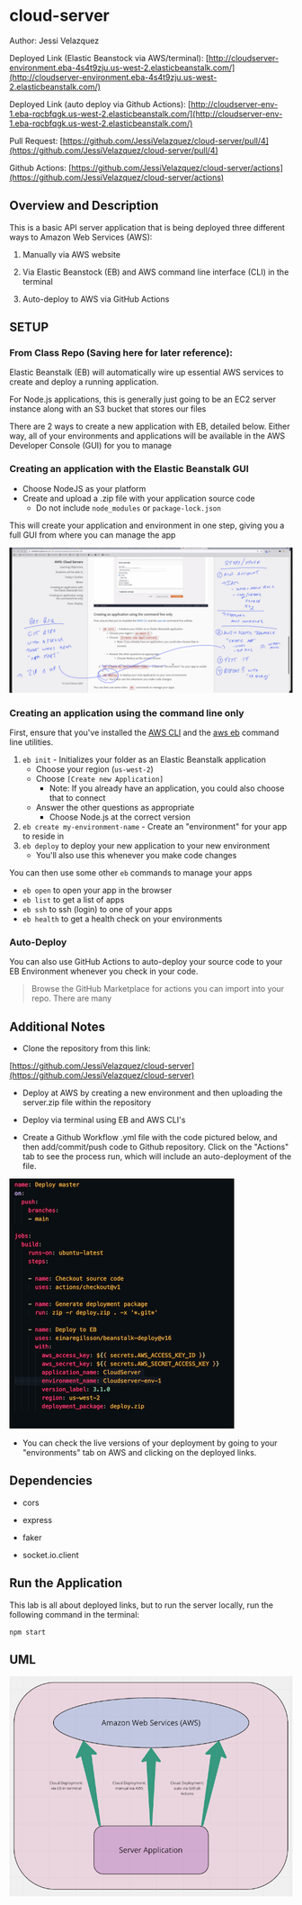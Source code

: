 # cloud-server

Author: Jessi Velazquez

Deployed Link (Elastic Beanstock via AWS/terminal): [http://cloudserver-environment.eba-4s4t9zju.us-west-2.elasticbeanstalk.com/](http://cloudserver-environment.eba-4s4t9zju.us-west-2.elasticbeanstalk.com/)

Deployed Link (auto deploy via Github Actions): [http://cloudserver-env-1.eba-rqcbfqgk.us-west-2.elasticbeanstalk.com/](http://cloudserver-env-1.eba-rqcbfqgk.us-west-2.elasticbeanstalk.com/)

Pull Request: [https://github.com/JessiVelazquez/cloud-server/pull/4](https://github.com/JessiVelazquez/cloud-server/pull/4)

Github Actions: [https://github.com/JessiVelazquez/cloud-server/actions](https://github.com/JessiVelazquez/cloud-server/actions)

## Overview and Description

This is a basic API server application that is being deployed three different ways to Amazon Web Services (AWS):

1. Manually via AWS website

2. Via Elastic Beanstock (EB) and AWS command line interface (CLI) in the terminal

3. Auto-deploy to AWS via GitHub Actions

## SETUP

### From Class Repo (Saving here for later reference):

Elastic Beanstalk (EB) will automatically wire up essential AWS services to create and deploy a running application.

For Node.js applications, this is generally just going to be an EC2 server instance along with an S3 bucket that stores our files

There are 2 ways to create a new application with EB, detailed below. Either way, all of your environments and applications will be available in the AWS Developer Console (GUI) for you to manage

### Creating an application with the Elastic Beanstalk GUI

- Choose NodeJS as your platform
- Create and upload a .zip file with your application source code
  - Do not include `node_modules` or `package-lock.json`

This will create your application and environment in one step, giving you a full GUI from where you can manage the app

![Steps](./steps.png)

### Creating an application using the command line only

First, ensure that you've installed the [AWS CLI](https://docs.aws.amazon.com/cli/latest/userguide/cli-chap-install.html) and the [aws eb](https://docs.aws.amazon.com/elasticbeanstalk/latest/dg/eb-cli3-install.html) command line utilities.

1. `eb init` - Initializes your folder as an Elastic Beanstalk application
   - Choose your region (`us-west-2`)
   - Choose `[Create new Application]`
     - Note: If you already have an application, you could also choose that to connect
   - Answer the other questions as appropriate
     - Choose Node.js at the correct version
1. `eb create my-environment-name` - Create an "environment" for your app to reside in
1. `eb deploy` to deploy your new application to your new environment
   - You'll also use this whenever you make code changes

You can then use some other `eb` commands to manage your apps

- `eb open` to open your app in the browser
- `eb list` to get a list of apps
- `eb ssh` to ssh (login) to one of your apps
- `eb health` to get a health check on  your environments

### Auto-Deploy

You can also use GitHub Actions to auto-deploy your source code to your EB Environment whenever you check in your code.

> Browse the GitHub Marketplace for actions you can import into your repo. There are many

## Additional Notes

- Clone the repository from this link:

[https://github.com/JessiVelazquez/cloud-server](https://github.com/JessiVelazquez/cloud-server)

- Deploy at AWS by creating a new environment and then uploading the server.zip file within the repository

- Deploy via terminal using EB and AWS CLI's

- Create a Github Workflow .yml file with the code pictured below, and then add/commit/push code to Github repository. Click on the "Actions" tab to see the process run, which will include an auto-deployment of the file.

![yml file](./yml.png)

- You can check the live versions of your deployment by going to your "environments" tab on AWS and clicking on the deployed links.

## Dependencies

- cors

- express

- faker

- socket.io.client

## Run the Application

This lab is all about deployed links, but to run the server locally, run the following command in the terminal:

```
npm start
```

## UML

![UML](./UML.png)
